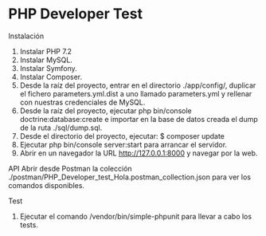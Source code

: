 
PHP Developer Test
========================
Instalación
1. Instalar PHP 7.2
2. Instalar MySQL.
3. Instalar Symfony.
4. Instalar Composer.
5. Desde la raíz del proyecto, entrar en el directorio ./app/config/, duplicar el fichero parameters.yml.dist a uno llamado parameters.yml y rellenar con nuestras credenciales de MySQL.
6. Desde la raíz del proyecto, ejecutar php bin/console doctrine:database:create e importar en la base de datos creada el dump de la ruta ./sql/dump.sql.
7. Desde el directorio del proyecto, ejecutar: $ composer update
8. Ejecutar php bin/console server:start para arrancar el servidor.
9. Abrir en un navegador la URL http://127.0.0.1:8000 y navegar por la web.

API
Abrir desde Postman la colección ./postman/PHP_Developer_test_Hola.postman_collection.json para ver los comandos disponibles.

Test
1. Ejecutar el comando /vendor/bin/simple-phpunit para llevar a cabo los tests. 